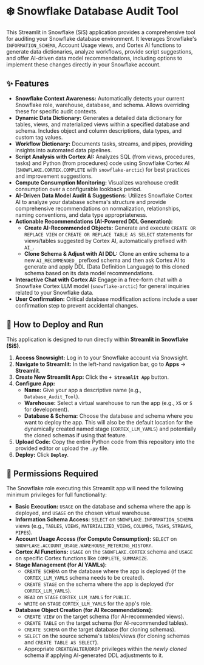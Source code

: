 # ❄️ Snowflake Database Audit Tool

This Streamlit in Snowflake (SiS) application provides a comprehensive tool for auditing your Snowflake database environment. It leverages Snowflake's `INFORMATION_SCHEMA`, Account Usage views, and Cortex AI functions to generate data dictionaries, analyze workflows, provide script suggestions, and offer AI-driven data model recommendations, including options to implement these changes directly in your Snowflake account.

## ✨ Features

* **Snowflake Context Awareness:** Automatically detects your current Snowflake role, warehouse, database, and schema. Allows overriding these for specific audit contexts.
* **Dynamic Data Dictionary:** Generates a detailed data dictionary for tables, views, and materialized views within a specified database and schema. Includes object and column descriptions, data types, and custom tag values.
* **Workflow Dictionary:** Documents tasks, streams, and pipes, providing insights into automated data pipelines.
* **Script Analysis with Cortex AI:** Analyzes SQL (from views, procedures, tasks) and Python (from procedures) code using Snowflake Cortex AI (`SNOWFLAKE.CORTEX.COMPLETE` with `snowflake-arctic`) for best practices and improvement suggestions.
* **Compute Consumption Monitoring:** Visualizes warehouse credit consumption over a configurable lookback period.
* **AI-Driven Data Model Audit & Suggestions:** Utilizes Snowflake Cortex AI to analyze your database schema's structure and provide comprehensive recommendations on normalization, relationships, naming conventions, and data type appropriateness.
* **Actionable Recommendations (AI-Powered DDL Generation):**
    * **Create AI-Recommended Objects:** Generate and execute `CREATE OR REPLACE VIEW` or `CREATE OR REPLACE TABLE AS SELECT` statements for views/tables suggested by Cortex AI, automatically prefixed with `AI_`.
    * **Clone Schema & Adjust with AI DDL:** Clone an entire schema to a new `AI_RECOMMENDED_` prefixed schema and then ask Cortex AI to generate and apply DDL (Data Definition Language) to this cloned schema based on its data model recommendations.
* **Interactive Chat with Cortex AI:** Engage in a free-form chat with a Snowflake Cortex LLM model (`snowflake-arctic`) for general inquiries related to your Snowflake data.
* **User Confirmation:** Critical database modification actions include a user confirmation step to prevent accidental changes.

## 🚀 How to Deploy and Run

This application is designed to run directly within **Streamlit in Snowflake (SiS)**.

1.  **Access Snowsight:** Log in to your Snowflake account via Snowsight.
2.  **Navigate to Streamlit:** In the left-hand navigation bar, go to **Apps** -> **Streamlit**.
3.  **Create New Streamlit App:** Click the **`+ Streamlit App`** button.
4.  **Configure App:**
    * **Name:** Give your app a descriptive name (e.g., `Database_Audit_Tool`).
    * **Warehouse:** Select a virtual warehouse to run the app (e.g., `XS` or `S` for development).
    * **Database & Schema:** Choose the database and schema where you want to deploy the app. This will also be the default location for the dynamically created named stage (`CORTEX_LLM_YAMLS`) and potentially the cloned schemas if using that feature.
5.  **Upload Code:** Copy the entire Python code from this repository into the provided editor or upload the `.py` file.
6.  **Deploy:** Click **`Deploy`**.

## 🔑 Permissions Required

The Snowflake role executing this Streamlit app will need the following minimum privileges for full functionality:

* **Basic Execution:** `USAGE` on the database and schema where the app is deployed, and `USAGE` on the chosen virtual warehouse.
* **Information Schema Access:** `SELECT` on `SNOWFLAKE.INFORMATION_SCHEMA` views (e.g., `TABLES`, `VIEWS`, `MATERIALIZED_VIEWS`, `COLUMNS`, `TASKS`, `STREAMS`, `PIPES`).
* **Account Usage Access (for Compute Consumption):** `SELECT` on `SNOWFLAKE.ACCOUNT_USAGE.WAREHOUSE_METERING_HISTORY`.
* **Cortex AI Functions:** `USAGE` on the `SNOWFLAKE.CORTEX` schema and `USAGE` on specific Cortex functions like `COMPLETE`, `SUMMARIZE`.
* **Stage Management (for AI YAMLs):**
    * `CREATE SCHEMA` on the database where the app is deployed (if the `CORTEX_LLM_YAMLS` schema needs to be created).
    * `CREATE STAGE` on the schema where the app is deployed (for `CORTEX_LLM_YAMLS`).
    * `READ` on `STAGE` `CORTEX_LLM_YAMLS` for `PUBLIC`.
    * `WRITE` on `STAGE` `CORTEX_LLM_YAMLS` for the app's role.
* **Database Object Creation (for AI Recommendations):**
    * `CREATE VIEW` on the target schema (for AI-recommended views).
    * `CREATE TABLE` on the target schema (for AI-recommended tables).
    * `CREATE SCHEMA` on the target database (for cloning schemas).
    * `SELECT` on the source schema's tables/views (for cloning schemas and `CREATE TABLE AS SELECT`).
    * Appropriate `CREATE`/`ALTER`/`DROP` privileges within the *newly cloned* schema if applying AI-generated DDL adjustments to it.


